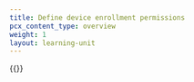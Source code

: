 ```yaml
---
title: Define device enrollment permissions
pcx_content_type: overview
weight: 1
layout: learning-unit
---
```


{{<render file="zero-trust/_device-enrollment-permissions.md">}}
